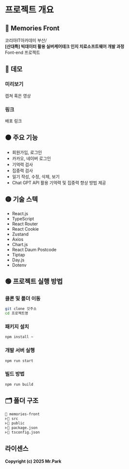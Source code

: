 # 프로젝트 개요
## 🧠 Memories Front
코리아IT아카데미 부산/  
**[산대특]
빅데이터 활용 실버케어테크 인지 치료소프트웨어 개발 과정**  
Font-end 프로젝트

## 🔴 데모
### 미리보기
캡쳐 혹은 영상
### 링크
배포 링크

## 🟠 주요 기능
- 회원가입, 로그인
- 카카오, 네이버 로그인
- 기억력 검사
- 집중력 검사
- 일기 작성, 수정, 삭제, 보기
- Chat GPT API 활용 기억력 및 집중력 향상 방법 제공

## 🟡 기술 스텍
- React.js
- TypeScript
- React Router
- React Cookie
- Zustand
- Axios
- Chart.js
- React Daum Postcode
- Tiptap
- Day.js
- Dotenv

## 🟢 프로젝트 실행 방법
### 클론 및 폴더 이동
``` bash
git clone 깃주소
cd 프로젝트명
```

### 패키지 설치
```bash
npm install ~
```

### 개발 서버 실행
```bash
npm run start
```

### 빌드 방법
```bash
npm run build
```

## 🗂️ 폴더 구조
```md
📁 memories-front
⊢📂 src
⊢📂 public
⊢📄 package.json
⊢📄 tsconfig.json
```

## 라이센스
#### Copyright (c) 2025 Mr.Park